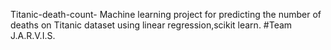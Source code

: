 Titanic-death-count-
Machine learning project for predicting the number of deaths on Titanic dataset using linear regression,scikit learn. 
#Team J.A.R.V.I.S. 
